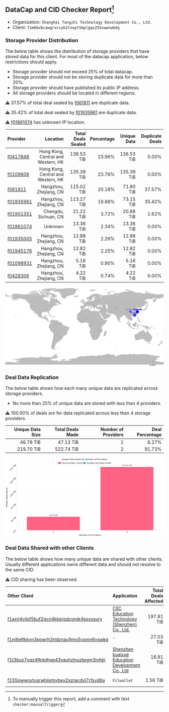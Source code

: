 ## DataCap and CID Checker Report[^1]
 - Organization: `Shanghai Tangzhi Technology Development Co., Ltd.`
 - Client: `f1m6bvbcawgrxcvyk2tzayt5mplgqs255swwnw6dq`
### Storage Provider Distribution
The below table shows the distribution of storage providers that have stored data for this client.
For most of the datacap application, below restrictions should apply.
 - Storage provider should not exceed 25% of total datacap.
 - Storage provider should not be storing duplicate data for more than 20%.
 - Storage provider should have published its public IP address.
 - All storage providers should be located in different regions.

⚠️ 37.57% of total deal sealed by [f061811](https://filfox.info/en/address/f061811) are duplicate data.

⚠️ 35.42% of total deal sealed by [f01935961](https://filfox.info/en/address/f01935961) are duplicate data.

⚠️ [f01861074](https://filfox.info/en/address/f01861074) has unknown IP location.

| Provider                                              |                           Location | Total Deals Sealed | Percentage | Unique Data | Duplicate Deals |
| :---------------------------------------------------- | ---------------------------------: | -----------------: | ---------: | ----------: | --------------: |
| [f0417848](https://filfox.info/en/address/f0417848)   | Hong Kong, Central and Western, HK |         136.53 TiB |     23.96% |  136.53 TiB |           0.00% |
| [f0109606](https://filfox.info/en/address/f0109606)   | Hong Kong, Central and Western, HK |         135.39 TiB |     23.76% |  135.39 TiB |           0.00% |
| [f061811](https://filfox.info/en/address/f061811)     |             Hangzhou, Zhejiang, CN |         115.02 TiB |     20.18% |   71.80 TiB |          37.57% |
| [f01935961](https://filfox.info/en/address/f01935961) |             Hangzhou, Zhejiang, CN |         113.27 TiB |     19.88% |   73.15 TiB |          35.42% |
| [f01901351](https://filfox.info/en/address/f01901351) |               Chengdu, Sichuan, CN |          21.22 TiB |      3.72% |   20.88 TiB |           1.62% |
| [f01861074](https://filfox.info/en/address/f01861074) |                            Unknown |          13.36 TiB |      2.34% |   13.36 TiB |           0.00% |
| [f01935005](https://filfox.info/en/address/f01935005) |             Hangzhou, Zhejiang, CN |          12.88 TiB |      2.26% |   12.88 TiB |           0.00% |
| [f01945176](https://filfox.info/en/address/f01945176) |             Hangzhou, Zhejiang, CN |          12.82 TiB |      2.25% |   12.82 TiB |           0.00% |
| [f01098931](https://filfox.info/en/address/f01098931) |             Hangzhou, Zhejiang, CN |           5.16 TiB |      0.90% |    5.16 TiB |           0.00% |
| [f0428306](https://filfox.info/en/address/f0428306)   |             Hangzhou, Zhejiang, CN |           4.22 TiB |      0.74% |    4.22 TiB |           0.00% |

![Provider Distribution](https://raw.githubusercontent.com/data-preservation-programs/filplus-checker-assets/main/filecoin-project/filecoin-plus-large-datasets/issues/826/1671077160050.png)
### Deal Data Replication
The below table shows how each many unique data are replicated across storage providers.
- No more than 25% of unique data are stored with less than 4 providers.

⚠️ 100.00% of deals are for data replicated across less than 4 storage providers.

| Unique Data Size | Total Deals Made | Number of Providers | Deal Percentage |
| ---------------: | ---------------: | ------------------: | --------------: |
|        46.78 TiB |        47.13 TiB |                   1 |           8.27% |
|       219.70 TiB |       522.74 TiB |                   2 |          91.73% |

![Replication Distribution](https://raw.githubusercontent.com/data-preservation-programs/filplus-checker-assets/main/filecoin-project/filecoin-plus-large-datasets/issues/826/1671077160735.png)
### Deal Data Shared with other Clients
The below table shows how many unique data are shared with other clients.
Usually different applications owns different data and should not resolve to the same CID.

⚠️ CID sharing has been observed.

| Other Client                                                                                                          | Application                                                                                                                        | Total Deals Affected | Unique CIDs |        Verifier |
| :-------------------------------------------------------------------------------------------------------------------- | :--------------------------------------------------------------------------------------------------------------------------------- | -------------------: | ----------: | --------------: |
| [f1axtj4vjlsf5buf2qcn4kkqrpdcgrqk4exxxsury](https://filfox.info/en/address/f1axtj4vjlsf5buf2qcn4kkqrpdcgrqk4exxxsury) | [CIIC Education Technology \(Shenzhen\) Co\., Ltd\.](https://github.com/filecoin-project/filecoin-plus-large-datasets/issues/1207) |           197.81 TiB |         673 | LDN v3 multisig |
| [f1nj6eftkkyn3powrh3rtdznaufjmo5vsmn6vswkq](https://filfox.info/en/address/f1nj6eftkkyn3powrh3rtdznaufjmo5vsmn6vswkq) | ``                                                                                                                                 |            27.03 TiB |         289 |           Barry |
| [f1t3buz7oqz4fktpthqe43vauhzlnuztpgm3iyhbi](https://filfox.info/en/address/f1t3buz7oqz4fktpthqe43vauhzlnuztpgm3iyhbi) | [Shenzhen kuaixue Education Development Co\., Ltd](https://github.com/filecoin-project/filecoin-plus-large-datasets/issues/1363)   |            18.91 TiB |         468 | LDN v3 multisig |
| [f155pwwoytusrwhijxtnybex2szracdvl7rfsyd6a](https://filfox.info/en/address/f155pwwoytusrwhijxtnybex2szracdvl7rfsyd6a) | `Filwallet`                                                                                                                        |             1.56 TiB |          50 | LDN v3 multisig |

[^1]: To manually trigger this report, add a comment with text `checker:manualTrigger`
